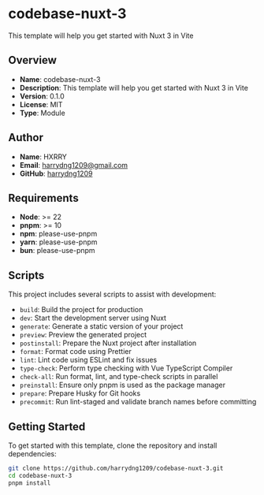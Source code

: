 # codebase-nuxt-3

This template will help you get started with Nuxt 3 in Vite

## Overview

- **Name**: codebase-nuxt-3
- **Description**: This template will help you get started with Nuxt 3 in Vite
- **Version**: 0.1.0
- **License**: MIT
- **Type**: Module

## Author

- **Name**: HXRRY
- **Email**: [harrydng1209@gmail.com](mailto:harrydng1209@gmail.com)
- **GitHub**: [harrydng1209](https://github.com/harrydng1209)

## Requirements

- **Node**: >= 22
- **pnpm**: >= 10
- **npm**: please-use-pnpm
- **yarn**: please-use-pnpm
- **bun**: please-use-pnpm

## Scripts

This project includes several scripts to assist with development:

- `build`: Build the project for production
- `dev`: Start the development server using Nuxt
- `generate`: Generate a static version of your project
- `preview`: Preview the generated project
- `postinstall`: Prepare the Nuxt project after installation
- `format`: Format code using Prettier
- `lint`: Lint code using ESLint and fix issues
- `type-check`: Perform type checking with Vue TypeScript Compiler
- `check-all`: Run format, lint, and type-check scripts in parallel
- `preinstall`: Ensure only pnpm is used as the package manager
- `prepare`: Prepare Husky for Git hooks
- `precommit`: Run lint-staged and validate branch names before committing

## Getting Started

To get started with this template, clone the repository and install dependencies:

```bash
git clone https://github.com/harrydng1209/codebase-nuxt-3.git
cd codebase-nuxt-3
pnpm install
```
